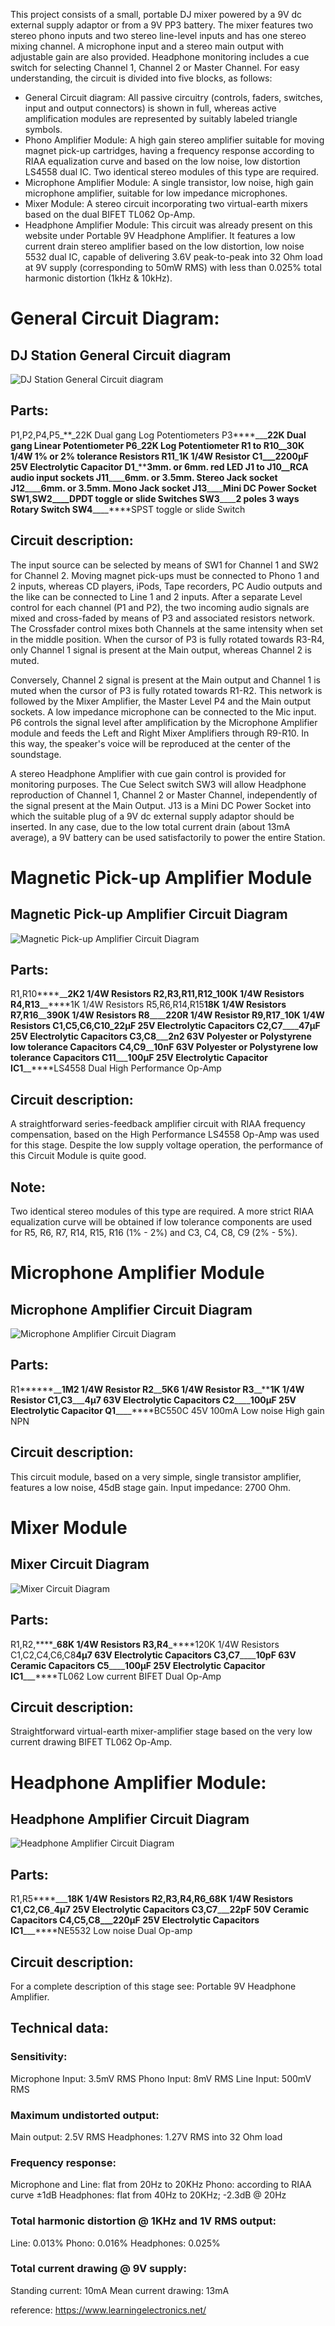 This project consists of a small, portable DJ mixer powered by a 9V dc external supply adaptor or from a 9V PP3 battery. The mixer features two stereo phono inputs and two stereo line-level inputs and has one stereo mixing channel. A microphone input and a stereo main output with adjustable gain are also provided. Headphone monitoring includes a cue switch for selecting Channel 1, Channel 2 or Master Channel. For easy understanding, the circuit is divided into five blocks, as follows:

-   General Circuit diagram:
    All passive circuitry (controls, faders, switches, input and output connectors) is shown in full, whereas active amplification modules are represented by suitably labeled triangle symbols.
-   Phono Amplifier Module:
    A high gain stereo amplifier suitable for moving magnet pick-up cartridges, having a frequency response according to RIAA equalization curve and based on the low noise, low distortion LS4558 dual IC. Two identical stereo modules of this type are required.
-   Microphone Amplifier Module:
    A single transistor, low noise, high gain microphone amplifier, suitable for low impedance microphones.
-   Mixer Module:
    A stereo circuit incorporating two virtual-earth mixers based on the dual BIFET TL062 Op-Amp.
-   Headphone Amplifier Module:
    This circuit was already present on this website under Portable 9V Headphone Amplifier. It features a low current drain stereo amplifier based on the low distortion, low noise 5532 dual IC, capable of delivering 3.6V peak-to-peak into 32 Ohm load at 9V supply (corresponding to 50mW RMS) with less than 0.025% total harmonic distortion (1kHz & 10kHz).

# General Circuit Diagram:

## DJ Station General Circuit diagram

![DJ Station General Circuit diagram](https://github.com/milas-melt/dj_station/blob/master/images/general_circuit_diagram.gif)

## Parts:

P1,P2,P4,P5\_**\_22K Dual gang Log Potentiometers
P3****\_\_\_******22K Dual gang Linear Potentiometer
P6******\_******22K Log Potentiometer
R1 to R10**\_\_**30K 1/4W 1% or 2% tolerance Resistors
R11******\_******1K 1/4W Resistor
C1****\_\_\_****2200µF 25V Electrolytic Capacitor
D1******\_******3mm. or 6mm. red LED
J1 to J10**\_\_**RCA audio input sockets
J11****\_\_\_\_****6mm. or 3.5mm. Stereo Jack socket
J12****\_\_\_\_****6mm. or 3.5mm. Mono Jack socket
J13****\_\_\_\_****Mini DC Power Socket
SW1,SW2**\_\_\_\_**DPDT toggle or slide Switches
SW3****\_\_\_\_****2 poles 3 ways Rotary Switch
SW4****\_\_\_\_****SPST toggle or slide Switch

## Circuit description:

The input source can be selected by means of SW1 for Channel 1 and SW2 for Channel 2. Moving magnet pick-ups must be connected to Phono 1 and 2 inputs, whereas CD players, iPods, Tape recorders, PC Audio outputs and the like can be connected to Line 1 and 2 inputs. After a separate Level control for each channel (P1 and P2), the two incoming audio signals are mixed and cross-faded by means of P3 and associated resistors network. The Crossfader control mixes both Channels at the same intensity when set in the middle position. When the cursor of P3 is fully rotated towards R3-R4, only Channel 1 signal is present at the Main output, whereas Channel 2 is muted.

Conversely, Channel 2 signal is present at the Main output and Channel 1 is muted when the cursor of P3 is fully rotated towards R1-R2. This network is followed by the Mixer Amplifier, the Master Level P4 and the Main output sockets. A low impedance microphone can be connected to the Mic input. P6 controls the signal level after amplification by the Microphone Amplifier module and feeds the Left and Right Mixer Amplifiers through R9-R10. In this way, the speaker's voice will be reproduced at the center of the soundstage.

A stereo Headphone Amplifier with cue gain control is provided for monitoring purposes. The Cue Select switch SW3 will allow Headphone reproduction of Channel 1, Channel 2 or Master Channel, independently of the signal present at the Main Output. J13 is a Mini DC Power Socket into which the suitable plug of a 9V dc external supply adaptor should be inserted. In any case, due to the low total current drain (about 13mA average), a 9V battery can be used satisfactorily to power the entire Station.

# Magnetic Pick-up Amplifier Module

## Magnetic Pick-up Amplifier Circuit Diagram

![Magnetic Pick-up Amplifier Circuit Diagram](https://github.com/milas-melt/dj_station/blob/master/images/headphone_amplifier_module.gif)

## Parts:

R1,R10****\_\_****2K2 1/4W Resistors
R2,R3,R11,R12_100K 1/4W Resistors
R4,R13****\_\_****1K 1/4W Resistors
R5,R6,R14,R15**18K 1/4W Resistors
R7,R16**\_\_****390K 1/4W Resistors
R8****\_\_\_\_****220R 1/4W Resistor
R9,R17****\_****10K 1/4W Resistors
C1,C5,C6,C10**\_22µF 25V Electrolytic Capacitors
C2,C7**\_\_\_\_****47µF 25V Electrolytic Capacitors
C3,C8****\_\_\_****2n2 63V Polyester or Polystyrene low tolerance Capacitors
C4,C9****\_\_****10nF 63V Polyester or Polystyrene low tolerance Capacitors
C11****\_\_\_****100µF 25V Electrolytic Capacitor
IC1****\_\_****LS4558 Dual High Performance Op-Amp

## Circuit description:

A straightforward series-feedback amplifier circuit with RIAA frequency compensation, based on the High Performance LS4558 Op-Amp was used for this stage.
Despite the low supply voltage operation, the performance of this Circuit Module is quite good.

## Note:

Two identical stereo modules of this type are required.
A more strict RIAA equalization curve will be obtained if low tolerance components are used for R5, R6, R7, R14, R15, R16 (1% - 2%) and C3, C4, C8, C9 (2% - 5%).

# Microphone Amplifier Module

## Microphone Amplifier Circuit Diagram

![Microphone Amplifier Circuit Diagram](https://github.com/milas-melt/dj_station/blob/master/images/magnetic_pickup_amplifier_module.gif)

## Parts:

R1******\_\_******1M2 1/4W Resistor
R2******\_\_******5K6 1/4W Resistor
R3******\_\_******1K 1/4W Resistor
C1,C3****\_\_\_****4µ7 63V Electrolytic Capacitors
C2****\_\_\_\_****100µF 25V Electrolytic Capacitor
Q1****\_\_\_\_****BC550C 45V 100mA Low noise High gain NPN

## Circuit description:

This circuit module, based on a very simple, single transistor amplifier, features a low noise, 45dB stage gain. Input impedance: 2700 Ohm.

# Mixer Module

## Mixer Circuit Diagram

![Mixer Circuit Diagram](https://github.com/milas-melt/dj_station/blob/master/images/microphone_amplifier_module.gif)

## Parts:

R1,R2,****\_****68K 1/4W Resistors
R3,R4****\_****120K 1/4W Resistors
C1,C2,C4,C6,C8**4µ7 63V Electrolytic Capacitors
C3,C7**\_\_\_\_****10pF 63V Ceramic Capacitors
C5****\_\_\_\_****100µF 25V Electrolytic Capacitor
IC1****\_\_\_****TL062 Low current BIFET Dual Op-Amp

## Circuit description:

Straightforward virtual-earth mixer-amplifier stage based on the very low current drawing BIFET TL062 Op-Amp.

# Headphone Amplifier Module:

## Headphone Amplifier Circuit Diagram

![Headphone Amplifier Circuit Diagram](https://github.com/milas-melt/dj_station/blob/master/images/mixer_module.png)

## Parts:

R1,R5****\_\_\_****18K 1/4W Resistors
R2,R3,R4,R6**\_**68K 1/4W Resistors
C1,C2,C6****\_****4µ7 25V Electrolytic Capacitors
C3,C7****\_\_\_****22pF 50V Ceramic Capacitors
C4,C5,C8**\_\_\_**220µF 25V Electrolytic Capacitors
IC1****\_\_\_****NE5532 Low noise Dual Op-amp

## Circuit description:

For a complete description of this stage see: Portable 9V Headphone Amplifier.

## Technical data:

### Sensitivity:

Microphone Input: 3.5mV RMS
Phono Input: 8mV RMS
Line Input: 500mV RMS

### Maximum undistorted output:

Main output: 2.5V RMS
Headphones: 1.27V RMS into 32 Ohm load

### Frequency response:

Microphone and Line: flat from 20Hz to 20KHz
Phono: according to RIAA curve ±1dB
Headphones: flat from 40Hz to 20KHz; -2.3dB @ 20Hz

### Total harmonic distortion @ 1KHz and 1V RMS output:

Line: 0.013%
Phono: 0.016%
Headphones: 0.025%

### Total current drawing @ 9V supply:

Standing current: 10mA
Mean current drawing: 13mA

reference: https://www.learningelectronics.net/
